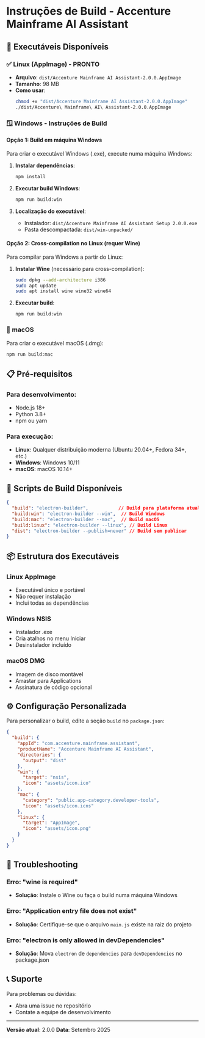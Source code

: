 # Instruções de Build - Accenture Mainframe AI Assistant

## 🚀 Executáveis Disponíveis

### ✅ Linux (AppImage) - PRONTO
- **Arquivo**: `dist/Accenture Mainframe AI Assistant-2.0.0.AppImage`
- **Tamanho**: 98 MB
- **Como usar**:
  ```bash
  chmod +x "dist/Accenture Mainframe AI Assistant-2.0.0.AppImage"
  ./dist/Accenture\ Mainframe\ AI\ Assistant-2.0.0.AppImage
  ```

### 🪟 Windows - Instruções de Build

#### Opção 1: Build em máquina Windows
Para criar o executável Windows (.exe), execute numa máquina Windows:

1. **Instalar dependências**:
   ```bash
   npm install
   ```

2. **Executar build Windows**:
   ```bash
   npm run build:win
   ```

3. **Localização do executável**:
   - Instalador: `dist/Accenture Mainframe AI Assistant Setup 2.0.0.exe`
   - Pasta descompactada: `dist/win-unpacked/`

#### Opção 2: Cross-compilation no Linux (requer Wine)
Para compilar para Windows a partir do Linux:

1. **Instalar Wine** (necessário para cross-compilation):
   ```bash
   sudo dpkg --add-architecture i386
   sudo apt update
   sudo apt install wine wine32 wine64
   ```

2. **Executar build**:
   ```bash
   npm run build:win
   ```

### 📱 macOS
Para criar o executável macOS (.dmg):
```bash
npm run build:mac
```

## 📋 Pré-requisitos

### Para desenvolvimento:
- Node.js 18+
- Python 3.8+
- npm ou yarn

### Para execução:
- **Linux**: Qualquer distribuição moderna (Ubuntu 20.04+, Fedora 34+, etc.)
- **Windows**: Windows 10/11
- **macOS**: macOS 10.14+

## 🔧 Scripts de Build Disponíveis

```json
{
  "build": "electron-builder",           // Build para plataforma atual
  "build:win": "electron-builder --win",  // Build Windows
  "build:mac": "electron-builder --mac",  // Build macOS
  "build:linux": "electron-builder --linux", // Build Linux
  "dist": "electron-builder --publish=never" // Build sem publicar
}
```

## 📦 Estrutura dos Executáveis

### Linux AppImage
- Executável único e portável
- Não requer instalação
- Inclui todas as dependências

### Windows NSIS
- Instalador .exe
- Cria atalhos no menu Iniciar
- Desinstalador incluído

### macOS DMG
- Imagem de disco montável
- Arrastar para Applications
- Assinatura de código opcional

## ⚙️ Configuração Personalizada

Para personalizar o build, edite a seção `build` no `package.json`:

```json
{
  "build": {
    "appId": "com.accenture.mainframe.assistant",
    "productName": "Accenture Mainframe AI Assistant",
    "directories": {
      "output": "dist"
    },
    "win": {
      "target": "nsis",
      "icon": "assets/icon.ico"
    },
    "mac": {
      "category": "public.app-category.developer-tools",
      "icon": "assets/icon.icns"
    },
    "linux": {
      "target": "AppImage",
      "icon": "assets/icon.png"
    }
  }
}
```

## 🐛 Troubleshooting

### Erro: "wine is required"
- **Solução**: Instale o Wine ou faça o build numa máquina Windows

### Erro: "Application entry file does not exist"
- **Solução**: Certifique-se que o arquivo `main.js` existe na raiz do projeto

### Erro: "electron is only allowed in devDependencies"
- **Solução**: Mova `electron` de `dependencies` para `devDependencies` no package.json

## 📞 Suporte

Para problemas ou dúvidas:
- Abra uma issue no repositório
- Contate a equipe de desenvolvimento

---

**Versão atual**: 2.0.0
**Data**: Setembro 2025